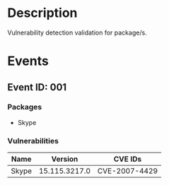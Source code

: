 # Description

Vulnerability detection validation for package/s.

# Events

## Event ID: 001
### Packages
- Skype
### Vulnerabilities

| Name | Version     | CVE IDs      
|------|-------------|--------------
|Skype |15.115.3217.0|CVE-2007-4429 
